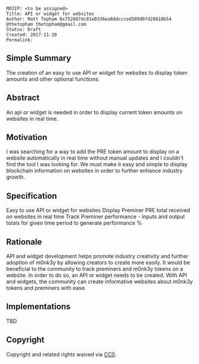     MO3IP: <to be assigned>
    Title: API or widget for websites 
    Author: Matt Topham 0x752607dc81e0336ea6ddccced509d8fd28610b54 @thetopham thetopham@gmail.com
    Status: Draft
    Created: 2017-11-20
    Permalink:

## Simple Summary
The creation of an easy to use API or widget for websites to display token amounts and other optional functions.

## Abstract
An api or widget is needed in order to display current token amounts on websites in real time.

## Motivation
I was searching for a way to add the PRE token amount to display on a website automatically in real time without manual updates and I couldn't find the tool I was looking for. We must make it easy and simple to display blockchain information on websites in order to further enhance industry growth.

## Specification
Easy to use API or widget for websites
Display Preminer PRE total received on websites in real time
Track Preminer performance - inputs and output totals for given time period to generate performance %

## Rationale
API and widget development helps promote industry creativity and further adoption of m0nk3y by allowing creators to create more easily. It would be beneficial to the community to track preminers and m0nk3y tokens on a website. In order to do so, an API or widget needs to be created. With API and widgets, the community can create informative websites about m0nk3y tokens and preminers with ease.

## Implementations
TBD

## Copyright
Copyright and related rights waived via [CC0](https://creativecommons.org/publicdomain/zero/1.0/).
